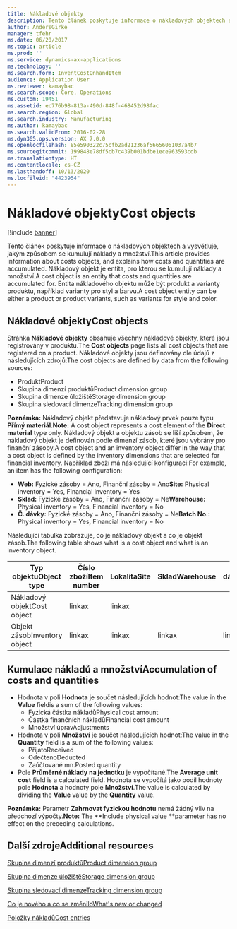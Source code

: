 ```yaml
---
title: Nákladové objekty
description: Tento článek poskytuje informace o nákladových objektech a vysvětluje, jakým způsobem se kumulují náklady a množství. Nákladový objekt je entita, pro kterou se kumulují náklady a množství. Entita nákladového objektu může být produkt a varianty produktu, například varianty pro styl a barvu.
author: AndersGirke
manager: tfehr
ms.date: 06/20/2017
ms.topic: article
ms.prod: ''
ms.service: dynamics-ax-applications
ms.technology: ''
ms.search.form: InventCostOnhandItem
audience: Application User
ms.reviewer: kamaybac
ms.search.scope: Core, Operations
ms.custom: 19451
ms.assetid: ec776b98-813a-490d-848f-468452d98fac
ms.search.region: Global
ms.search.industry: Manufacturing
ms.author: kamaybac
ms.search.validFrom: 2016-02-28
ms.dyn365.ops.version: AX 7.0.0
ms.openlocfilehash: 85e590322c75cfb2ad21236af56656061037a4b7
ms.sourcegitcommit: 199848e78df5cb7c439b001bdbe1ece963593cdb
ms.translationtype: HT
ms.contentlocale: cs-CZ
ms.lasthandoff: 10/13/2020
ms.locfileid: "4423954"
---
```

# <a name="cost-objects"></a><span data-ttu-id="4bc6a-105">Nákladové objekty</span><span class="sxs-lookup"><span data-stu-id="4bc6a-105">Cost objects</span></span>

[!include [banner](../includes/banner.md)]

<span data-ttu-id="4bc6a-106">Tento článek poskytuje informace o nákladových objektech a vysvětluje, jakým způsobem se kumulují náklady a množství.</span><span class="sxs-lookup"><span data-stu-id="4bc6a-106">This article provides information about costs objects, and explains how costs and quantities are accumulated.</span></span> <span data-ttu-id="4bc6a-107">Nákladový objekt je entita, pro kterou se kumulují náklady a množství.</span><span class="sxs-lookup"><span data-stu-id="4bc6a-107">A cost object is an entity that costs and quantities are accumulated for.</span></span> <span data-ttu-id="4bc6a-108">Entita nákladového objektu může být produkt a varianty produktu, například varianty pro styl a barvu.</span><span class="sxs-lookup"><span data-stu-id="4bc6a-108">A cost object entity can be either a product or product variants, such as variants for style and color.</span></span>  

## <a name="cost-objects"></a><span data-ttu-id="4bc6a-109">Nákladové objekty</span><span class="sxs-lookup"><span data-stu-id="4bc6a-109">Cost objects</span></span>

<span data-ttu-id="4bc6a-110">Stránka **Nákladové objekty** obsahuje všechny nákladové objekty, které jsou registrovány v produktu.</span><span class="sxs-lookup"><span data-stu-id="4bc6a-110">The **Cost objects** page lists all cost objects that are registered on a product.</span></span> <span data-ttu-id="4bc6a-111">Nákladové objekty jsou definovány dle údajů z následujících zdrojů:</span><span class="sxs-lookup"><span data-stu-id="4bc6a-111">The cost objects are defined by data from the following sources:</span></span>

-   <span data-ttu-id="4bc6a-112">Produkt</span><span class="sxs-lookup"><span data-stu-id="4bc6a-112">Product</span></span>
-   <span data-ttu-id="4bc6a-113">Skupina dimenzí produktů</span><span class="sxs-lookup"><span data-stu-id="4bc6a-113">Product dimension group</span></span>
-   <span data-ttu-id="4bc6a-114">Skupina dimenze úložiště</span><span class="sxs-lookup"><span data-stu-id="4bc6a-114">Storage dimension group</span></span>
-   <span data-ttu-id="4bc6a-115">Skupina sledovací dimenze</span><span class="sxs-lookup"><span data-stu-id="4bc6a-115">Tracking dimension group</span></span>

<span data-ttu-id="4bc6a-116">**Poznámka:** Nákladový objekt představuje nákladový prvek pouze typu **Přímý materiál**.</span><span class="sxs-lookup"><span data-stu-id="4bc6a-116">**Note:** A cost object represents a cost element of the **Direct material** type only.</span></span> <span data-ttu-id="4bc6a-117">Nákladový objekt a objektu zásob se liší způsobem, že nákladový objekt je definován podle dimenzí zásob, které jsou vybrány pro finanční zásoby.</span><span class="sxs-lookup"><span data-stu-id="4bc6a-117">A cost object and an inventory object differ in the way that a cost object is defined by the inventory dimensions that are selected for financial inventory.</span></span> <span data-ttu-id="4bc6a-118">Například zboží má následující konfiguraci:</span><span class="sxs-lookup"><span data-stu-id="4bc6a-118">For example, an item has the following configuration:</span></span>

-   <span data-ttu-id="4bc6a-119">**Web:** Fyzické zásoby = Ano, Finanční zásoby = Ano</span><span class="sxs-lookup"><span data-stu-id="4bc6a-119">**Site:** Physical inventory = Yes, Financial inventory = Yes</span></span>
-   <span data-ttu-id="4bc6a-120">**Sklad:** Fyzické zásoby = Ano, Finanční zásoby = Ne</span><span class="sxs-lookup"><span data-stu-id="4bc6a-120">**Warehouse:** Physical inventory = Yes, Financial inventory = No</span></span>
-   <span data-ttu-id="4bc6a-121">**Č. dávky:** Fyzické zásoby = Ano, Finanční zásoby = Ne</span><span class="sxs-lookup"><span data-stu-id="4bc6a-121">**Batch No.:** Physical inventory = Yes, Financial inventory = No</span></span>

<span data-ttu-id="4bc6a-122">Následující tabulka zobrazuje, co je nákladový objekt a co je objekt zásob.</span><span class="sxs-lookup"><span data-stu-id="4bc6a-122">The following table shows what is a cost object and what is an inventory object.</span></span>

| <span data-ttu-id="4bc6a-123">Typ objektu</span><span class="sxs-lookup"><span data-stu-id="4bc6a-123">Object type</span></span>      | <span data-ttu-id="4bc6a-124">Číslo zboží</span><span class="sxs-lookup"><span data-stu-id="4bc6a-124">Item number</span></span> | <span data-ttu-id="4bc6a-125">Lokalita</span><span class="sxs-lookup"><span data-stu-id="4bc6a-125">Site</span></span> | <span data-ttu-id="4bc6a-126">Sklad</span><span class="sxs-lookup"><span data-stu-id="4bc6a-126">Warehouse</span></span> | <span data-ttu-id="4bc6a-127">Č. dávky</span><span class="sxs-lookup"><span data-stu-id="4bc6a-127">Batch No.</span></span> |
|------------------|-------------|------|-----------|-----------|
| <span data-ttu-id="4bc6a-128">Nákladový objekt</span><span class="sxs-lookup"><span data-stu-id="4bc6a-128">Cost object</span></span>      | <span data-ttu-id="4bc6a-129"> linka</span><span class="sxs-lookup"><span data-stu-id="4bc6a-129">x</span></span>           | <span data-ttu-id="4bc6a-130"> linka</span><span class="sxs-lookup"><span data-stu-id="4bc6a-130">x</span></span>    |           |           |
| <span data-ttu-id="4bc6a-131">Objekt zásob</span><span class="sxs-lookup"><span data-stu-id="4bc6a-131">Inventory object</span></span> | <span data-ttu-id="4bc6a-132"> linka</span><span class="sxs-lookup"><span data-stu-id="4bc6a-132">x</span></span>           | <span data-ttu-id="4bc6a-133"> linka</span><span class="sxs-lookup"><span data-stu-id="4bc6a-133">x</span></span>    |  <span data-ttu-id="4bc6a-134"> linka</span><span class="sxs-lookup"><span data-stu-id="4bc6a-134">x</span></span>        | <span data-ttu-id="4bc6a-135"> linka</span><span class="sxs-lookup"><span data-stu-id="4bc6a-135">x</span></span>         |

## <a name="accumulation-of-costs-and-quantities"></a><span data-ttu-id="4bc6a-136">Kumulace nákladů a množství</span><span class="sxs-lookup"><span data-stu-id="4bc6a-136">Accumulation of costs and quantities</span></span>
-   <span data-ttu-id="4bc6a-137">Hodnota v poli **Hodnota** je součet následujících hodnot:</span><span class="sxs-lookup"><span data-stu-id="4bc6a-137">The value in the **Value** fieldis a sum of the following values:</span></span>
    -   <span data-ttu-id="4bc6a-138">Fyzická částka nákladů</span><span class="sxs-lookup"><span data-stu-id="4bc6a-138">Physical cost amount</span></span>
    -   <span data-ttu-id="4bc6a-139">Částka finančních nákladů</span><span class="sxs-lookup"><span data-stu-id="4bc6a-139">Financial cost amount</span></span>
    -   <span data-ttu-id="4bc6a-140">Množství úprav</span><span class="sxs-lookup"><span data-stu-id="4bc6a-140">Adjustments</span></span>
-   <span data-ttu-id="4bc6a-141">Hodnota v poli **Množství** je součet následujících hodnot:</span><span class="sxs-lookup"><span data-stu-id="4bc6a-141">The value in the **Quantity** field is a sum of the following values:</span></span>
    -   <span data-ttu-id="4bc6a-142">Přijato</span><span class="sxs-lookup"><span data-stu-id="4bc6a-142">Received</span></span>
    -   <span data-ttu-id="4bc6a-143">Odečteno</span><span class="sxs-lookup"><span data-stu-id="4bc6a-143">Deducted</span></span>
    -   <span data-ttu-id="4bc6a-144">Zaúčtované mn.</span><span class="sxs-lookup"><span data-stu-id="4bc6a-144">Posted quantity</span></span>
-   <span data-ttu-id="4bc6a-145">Pole **Průměrné náklady na jednotku** je vypočítané.</span><span class="sxs-lookup"><span data-stu-id="4bc6a-145">The **Average unit cost** field is a calculated field.</span></span> <span data-ttu-id="4bc6a-146">Hodnota se vypočítá jako podíl hodnoty pole **Hodnota** a hodnoty pole **Množství**.</span><span class="sxs-lookup"><span data-stu-id="4bc6a-146">The value is calculated by dividing the **Value** value by the **Quantity** value.</span></span>

<span data-ttu-id="4bc6a-147">**Poznámka:** Parametr **Zahrnovat fyzickou hodnotu** nemá žádný vliv na předchozí výpočty.</span><span class="sxs-lookup"><span data-stu-id="4bc6a-147">**Note:** The \*\*Include physical value \*\*parameter has no effect on the preceding calculations.</span></span>

<a name="additional-resources"></a><span data-ttu-id="4bc6a-148">Další zdroje</span><span class="sxs-lookup"><span data-stu-id="4bc6a-148">Additional resources</span></span>
--------

[<span data-ttu-id="4bc6a-149">Skupina dimenzí produktů</span><span class="sxs-lookup"><span data-stu-id="4bc6a-149">Product dimension group</span></span>](https://technet.microsoft.com/library/aa499382.aspx)

[<span data-ttu-id="4bc6a-150">Skupina dimenze úložiště</span><span class="sxs-lookup"><span data-stu-id="4bc6a-150">Storage dimension group</span></span>](https://technet.microsoft.com/library/hh209317.aspx)

[<span data-ttu-id="4bc6a-151">Skupina sledovací dimenze</span><span class="sxs-lookup"><span data-stu-id="4bc6a-151">Tracking dimension group</span></span>](https://technet.microsoft.com/library/hh209465.aspx)

[<span data-ttu-id="4bc6a-152">Co je nového a co se změnilo</span><span class="sxs-lookup"><span data-stu-id="4bc6a-152">What's new or changed</span></span>](../../fin-and-ops/get-started/whats-new-changed.md)

[<span data-ttu-id="4bc6a-153">Položky nákladů</span><span class="sxs-lookup"><span data-stu-id="4bc6a-153">Cost entries</span></span>](cost-entries.md)



